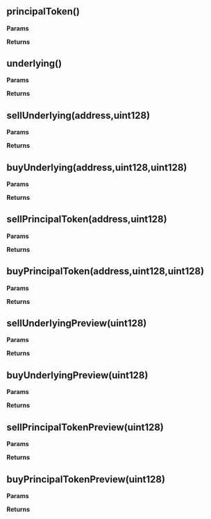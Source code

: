 # 



## principalToken()




**Params**

**Returns**

## underlying()




**Params**

**Returns**

## sellUnderlying(address,uint128)




**Params**

**Returns**

## buyUnderlying(address,uint128,uint128)




**Params**

**Returns**

## sellPrincipalToken(address,uint128)




**Params**

**Returns**

## buyPrincipalToken(address,uint128,uint128)




**Params**

**Returns**

## sellUnderlyingPreview(uint128)




**Params**

**Returns**

## buyUnderlyingPreview(uint128)




**Params**

**Returns**

## sellPrincipalTokenPreview(uint128)




**Params**

**Returns**

## buyPrincipalTokenPreview(uint128)




**Params**

**Returns**



